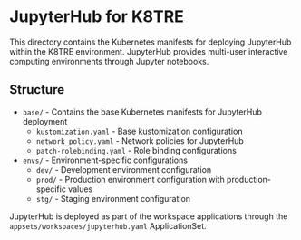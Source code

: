 # JupyterHub for K8TRE

This directory contains the Kubernetes manifests for deploying JupyterHub within the K8TRE environment. JupyterHub provides multi-user interactive computing environments through Jupyter notebooks.

## Structure

- `base/` - Contains the base Kubernetes manifests for JupyterHub deployment
  - `kustomization.yaml` - Base kustomization configuration
  - `network_policy.yaml` - Network policies for JupyterHub
  - `patch-rolebinding.yaml` - Role binding configurations
- `envs/` - Environment-specific configurations
  - `dev/` - Development environment configuration
  - `prod/` - Production environment configuration with production-specific values
  - `stg/` - Staging environment configuration

JupyterHub is deployed as part of the workspace applications through the `appsets/workspaces/jupyterhub.yaml` ApplicationSet.